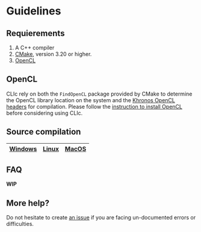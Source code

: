 # Guidelines

## Requierements

1. A C++ compiler
2. [CMake](https://cmake.org/download/), version 3.20 or higher.
3. [OpenCL](https://www.khronos.org/opencl/)

## OpenCL

CLIc rely on both the `FindOpenCL` package provided by CMake to determine the OpenCL library location on the system and the [Khronos OpenCL headers](https://github.com/KhronosGroup/OpenCL-Headers) for compilation.
Please follow the [instruction to install OpenCL](./opencl_installation.md) before considering using CLIc.

## Source compilation

|[Windows](./windows_build/windows_build.md)|[Linux](./linux_build/linux_build.md)|[MacOS](./macos_build/macos_build.md)|
|-|-|-|

## FAQ

**WIP**

## More help?

Do not hesitate to create [an issue](https://github.com/clEsperanto/CLIc_prototype/issues) if you are facing un-documented errors or difficulties.
